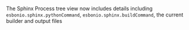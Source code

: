 The Sphinx Process tree view now includes details including `esbonio.sphinx.pythonCommand`, `esbonio.sphinx.buildCommand`, the current builder and output files

